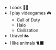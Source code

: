 * I cook 🧑‍🍳
* I play videogames 🎮
  * Call of Duty
  * Halo
  * Civilization
* I travel 🏍️
* I like animals 🐈‍⬛
